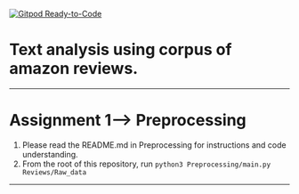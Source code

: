 [![Gitpod Ready-to-Code](https://img.shields.io/badge/Gitpod-Ready--to--Code-blue?logo=gitpod)](https://gitpod.io/#https://github.com/Kannavdhawan/msci-text-analytics-s20) 

# Text analysis using corpus of amazon reviews.
__________
# Assignment 1--> Preprocessing 
1. Please read the README.md in Preprocessing for instructions and code understanding.
2. From the root of this repository, run `python3 Preprocessing/main.py Reviews/Raw_data`
__________
